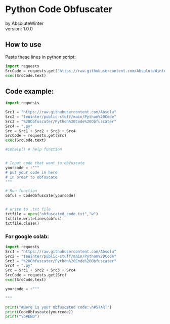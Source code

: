 # **Python Code Obfuscater**
by AbsoluteWinter  
version: 1.0.0


## **How to use**

Paste these lines in python script:
```python
import requests
SrcCode = requests.get("https://raw.githubusercontent.com/AbsoluteWinter/public-stuff/main/Python%20Code%20Obfuscater/Python%20Code%20Obfuscater.py")
exec(SrcCode.text)
```

## Code example:
```python
import requests

Src1 = "https://raw.githubusercontent.com/Absolu"
Src2 = "teWinter/public-stuff/main/Python%20Code"
Src3 = "%20Obfuscater/Python%20Code%20Obfuscater"
Src4 = ".py"
Src = Src1 + Src2 + Src3 + Src4
SrcCode = requests.get(Src)
exec(SrcCode.text)

#COhelp() # help function


# Input code that want to obfuscate
yourcode = r"""
# put your code in here
# in order to obfuscate
"""

# Run function
obfus = CodeObfuscate(yourcode)


# write to .txt file
txtfile = open("obfuscated_code.txt","w")
txtfile.writelines(obfus)
txtfile.close()
```

### For google colab:
```python
import requests
Src1 = "https://raw.githubusercontent.com/Absolu"
Src2 = "teWinter/public-stuff/main/Python%20Code"
Src3 = "%20Obfuscater/Python%20Code%20Obfuscater"
Src4 = ".py"
Src = Src1 + Src2 + Src3 + Src4
SrcCode = requests.get(Src)
exec(SrcCode.text)

yourcode = r"""

"""

print("#Here is your obfuscated code:\n#START")
print(CodeObfuscate(yourcode))
print("\b#END")
```
